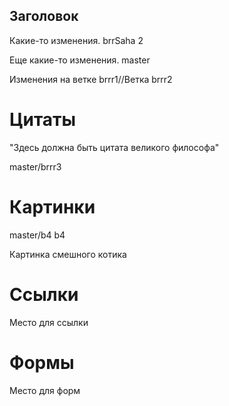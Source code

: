 ## Заголовок

Какие-то изменения. brrSaha 2

Еще какие-то изменения. master

Изменения на ветке brrr1//Ветка brrr2

# Цитаты

"Здесь должна быть цитата великого философа"

master/brrr3

# Картинки

master/b4
b4

Картинка смешного котика

# Ссылки

Место для ссылки

# Формы

Место для форм